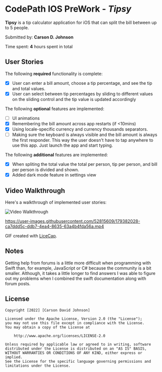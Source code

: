# CodePath IOS PreWork - *Tipsy*

**Tipsy** is a tip calculator application for iOS that can split the bill between up to 5 people.

Submitted by: **Carson D. Johnson**

Time spent: **4** hours spent in total

## User Stories

The following **required** functionality is complete:

* [X] User can enter a bill amount, choose a tip percentage, and see the tip and total values.
* [X] User can select between tip percentages by sliding to different values on the sliding control and the tip value is updated accordingly

The following **optional** features are implemented:

* [ ] UI animations
* [X] Remembering the bill amount across app restarts (if <10mins)
* [X] Using locale-specific currency and currency thousands separators.
* [ ] Making sure the keyboard is always visible and the bill amount is always the first responder. This way the user doesn't have to tap anywhere to use this app. Just launch the app and start typing.

The following **additional** features are implemented:

- [X] When spliting the total value the total per person, tip per person, and bill per person is divided and shown.
- [X] Added dark mode feature in settings view

## Video Walkthrough

Here's a walkthrough of implemented user stories:

<img src='http://i.imgur.com/link/to/your/gif/file.gif' title='Video Walkthrough' width='' alt='Video Walkthrough' />

https://user-images.githubusercontent.com/52815609/179382028-ca7ddd5c-ddb7-4ea4-8635-63a4b4fda56a.mp4

GIF created with [LiceCap](http://www.cockos.com/licecap/).

## Notes

Getting help from forums is a little more difficult when programming with Swift than, for example, JavaScript or C# because the community is a bit smaller. Although, it takes a little longer to find answers I was able to figure out my problems when I combined the swift documentation along with forum posts.

## License

    Copyright [2022] [Carson David Johnson]

    Licensed under the Apache License, Version 2.0 (the "License");
    you may not use this file except in compliance with the License.
    You may obtain a copy of the License at

        http://www.apache.org/licenses/LICENSE-2.0

    Unless required by applicable law or agreed to in writing, software
    distributed under the License is distributed on an "AS IS" BASIS,
    WITHOUT WARRANTIES OR CONDITIONS OF ANY KIND, either express or implied.
    See the License for the specific language governing permissions and
    limitations under the License.
